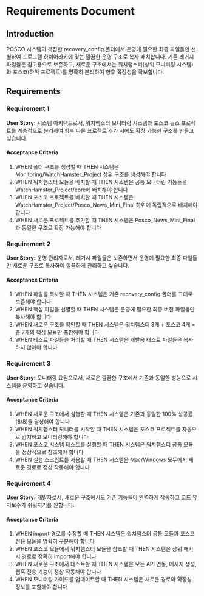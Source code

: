 # Requirements Document

## Introduction

POSCO 시스템의 복잡한 recovery_config 폴더에서 운영에 필요한 최종 파일들만 선별하여 프로그램 하이어라키에 맞는 깔끔한 운영 구조로 복사 배치합니다. 기존 레거시 파일들은 참고용으로 보존하고, 새로운 구조에서는 워치햄스터(상위 모니터링 시스템)와 포스코(하위 프로젝트)를 명확히 분리하여 향후 확장성을 확보합니다.

## Requirements

### Requirement 1

**User Story:** 시스템 아키텍트로서, 워치햄스터 모니터링 시스템과 포스코 뉴스 프로젝트를 계층적으로 분리하여 향후 다른 프로젝트 추가 시에도 확장 가능한 구조를 만들고 싶습니다.

#### Acceptance Criteria

1. WHEN 폴더 구조를 생성할 때 THEN 시스템은 Monitoring/WatchHamster_Project 상위 구조를 생성해야 합니다
2. WHEN 워치햄스터 모듈을 배치할 때 THEN 시스템은 공통 모니터링 기능들을 WatchHamster_Project/core에 배치해야 합니다
3. WHEN 포스코 프로젝트를 배치할 때 THEN 시스템은 WatchHamster_Project/Posco_News_Mini_Final 하위에 독립적으로 배치해야 합니다
4. WHEN 새로운 프로젝트를 추가할 때 THEN 시스템은 Posco_News_Mini_Final과 동일한 구조로 확장 가능해야 합니다

### Requirement 2

**User Story:** 운영 관리자로서, 레거시 파일들은 보존하면서 운영에 필요한 최종 파일들만 새로운 구조로 복사하여 깔끔하게 관리하고 싶습니다.

#### Acceptance Criteria

1. WHEN 파일을 복사할 때 THEN 시스템은 기존 recovery_config 폴더를 그대로 보존해야 합니다
2. WHEN 핵심 파일을 선별할 때 THEN 시스템은 운영에 필요한 최종 버전 파일들만 복사해야 합니다
3. WHEN 새로운 구조를 확인할 때 THEN 시스템은 워치햄스터 3개 + 포스코 4개 = 총 7개의 핵심 모듈만 포함해야 합니다
4. WHEN 테스트 파일들을 처리할 때 THEN 시스템은 개발용 테스트 파일들은 복사하지 않아야 합니다

### Requirement 3

**User Story:** 모니터링 요원으로서, 새로운 깔끔한 구조에서 기존과 동일한 성능으로 시스템을 운영하고 싶습니다.

#### Acceptance Criteria

1. WHEN 새로운 구조에서 실행할 때 THEN 시스템은 기존과 동일한 100% 성공률(8/8)을 달성해야 합니다
2. WHEN 워치햄스터 모니터를 시작할 때 THEN 시스템은 포스코 프로젝트를 자동으로 감지하고 모니터링해야 합니다
3. WHEN 포스코 시스템 테스트를 실행할 때 THEN 시스템은 워치햄스터 공통 모듈을 정상적으로 참조해야 합니다
4. WHEN 실행 스크립트를 사용할 때 THEN 시스템은 Mac/Windows 모두에서 새로운 경로로 정상 작동해야 합니다

### Requirement 4

**User Story:** 개발자로서, 새로운 구조에서도 기존 기능들이 완벽하게 작동하고 코드 유지보수가 쉬워지기를 원합니다.

#### Acceptance Criteria

1. WHEN import 경로를 수정할 때 THEN 시스템은 워치햄스터 공통 모듈과 포스코 전용 모듈을 명확히 구분해야 합니다
2. WHEN 포스코 모듈에서 워치햄스터 모듈을 참조할 때 THEN 시스템은 상위 패키지 경로로 정확히 import해야 합니다
3. WHEN 새로운 구조에서 테스트할 때 THEN 시스템은 모든 API 연동, 메시지 생성, 웹훅 전송 기능이 정상 작동해야 합니다
4. WHEN 모니터링 가이드를 업데이트할 때 THEN 시스템은 새로운 경로와 확장성 정보를 포함해야 합니다